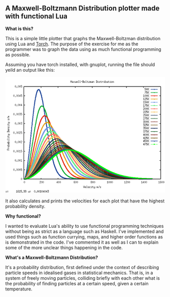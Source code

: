 A Maxwell-Boltzmann Distribution plotter made with functional Lua
------------------------------------------------------------------

**What is this?**

This is a simple little plotter that graphs the Maxwell-Boltzman distribution using Lua and [Torch](http://torch.ch/). The purpose of the exercise for me as the programmer was to graph the data using as much functional programming as possible.

Assuming you have torch installed, with gnuplot, running the file should yeild an output like this:

![Maxwell-Boltzmann Output](/MaxwellBoltzmannDistro.png)

It also calculates and prints the velocities for each plot that have the highest probability density.

**Why functional?**

I wanted to evaluate Lua's ability to use functional programming techniques without being as strict as a language such as Haskell. I've implemented and used things such as function currying, maps, and higher order functions as is demonstrated in the code. I've commented it as well as I can to explain some of the more unclear things happening in the code.

**What's a Maxwell-Boltzmann Distribution?**

It's a probability distribution, first defined under the context of describing particle speeds in idealised gases in statistical mechanics.
That is, in a system of freely moving particles, colliding briefly with each other what is the probability of finding particles at a certain speed, given a certain temperature.
